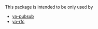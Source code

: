 This package is intended to be only used by
* [ya-pubsub](https://www.npmjs.com/package/ya-pubsub)
* [ya-rfc](https://www.npmjs.com/package/ya-rfc)

